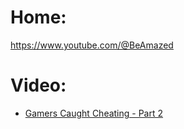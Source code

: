 # Home:
https://www.youtube.com/@BeAmazed

# Video:
- [Gamers Caught Cheating - Part 2](https://youtu.be/zDHQsA9Tuo8)
